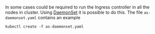 
In some cases could be required to run the Ingress controller in all the nodes in cluster.
Using [DaemonSet](https://github.com/kubernetes/kubernetes/blob/master/docs/design/daemon.md) it is possible to do this.
The file `as-daemonset.yaml` contains an example

```
kubectl create -f as-daemonset.yaml
```